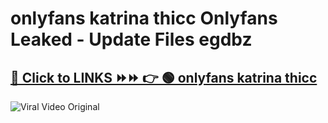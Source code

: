 
 # onlyfans katrina thicc Onlyfans Leaked - Update Files egdbz

## <h2><a href="https://clipsfans.com/onlyfans_katrina_thicc&ref=git">🔗 Click to LINKS ⏩⏩ 👉 🟢 onlyfans katrina thicc </a></h2>

<a href="https://clipsfans.com/onlyfans_katrina_thicc&ref=git" rel="nofollow" data-target="animated-image.originalLink"><img src="https://i.ibb.co.com/xMMVF88/686577567.gif" alt="Viral Video Original" style="max-width: 100%; display: inline-block;" data-target="animated-image.originalImage"></a>

